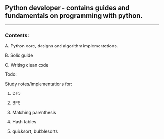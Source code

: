 ## Python developer - contains guides and fundamentals on programming with python.

---

### Contents:

A. Python core, designs and algorithm implementations.

B. Solid guide

C. Writing clean code

Todo:

Study notes/implementations for:

1. DFS

2. BFS

3. Matching parenthesis

4. Hash tables

5. quicksort, bubblesorts
